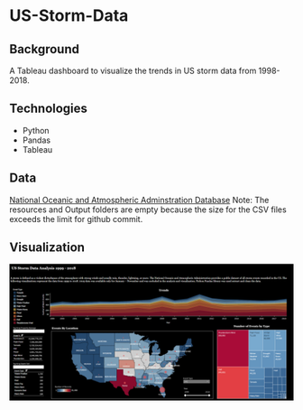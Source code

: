 # US-Storm-Data

## Background 
A Tableau dashboard to visualize the trends in US storm data from 1998-2018. 

## Technologies 

* Python
* Pandas
* Tableau

## Data

[National Oceanic and Atmospheric Adminstration Database](https://www1.ncdc.noaa.gov/pub/data/swdi/stormevents/csvfiles/)
Note: The resources and Output folders are empty because the size for the CSV files exceeds the limit for github commit. 

## Visualization 

![Tableau Dashboard](https://github.com/mddesta/US-Storm-Data/blob/master/Image/Tableau%20Dashboard.PNG)

